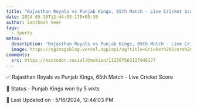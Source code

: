 ```yaml
---
title: "Rajasthan Royals vs Punjab Kings, 65th Match - Live Cricket Score"
date: 2024-05-16T12:44:03.178+05:30
author: Santhosh Veer
tags:
  - Sports
metas:
  description: "Rajasthan Royals vs Punjab Kings, 65th Match - Live Cricket Score - Punjab Kings won by 5 wkts"
  image: https://ogimageblog.vercel.app/api/og?title=Cricket%20Score%20%F0%9F%8F%8F
comments:
  src: https://mastodon.social/@mskian/111567563137946177
---
```


✅ Rajasthan Royals vs Punjab Kings, 65th Match - Live Cricket Score

📑 Status - Punjab Kings won by 5 wkts

<!--more-->

📝 Last Updated on : 5/16/2024, 12:44:03 PM
